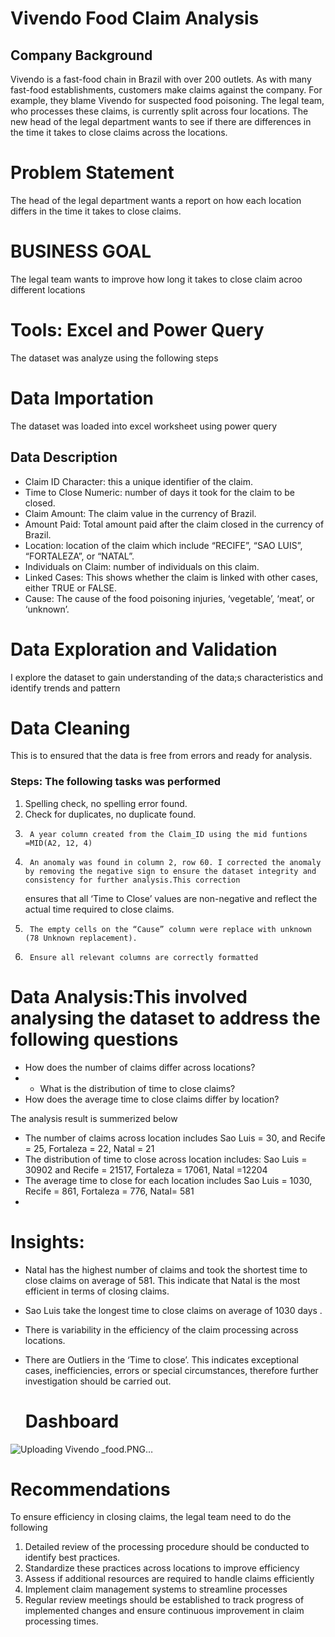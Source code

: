 # Vivendo Food Claim Analysis

## Company Background
Vivendo is a fast-food chain in Brazil with over 200 outlets. As with many fast-food establishments,
customers make claims against the company. For example, they blame Vivendo for suspected food
poisoning. The legal team, who processes these claims, is currently split across four locations. The new head of the
legal department wants to see if there are differences in the time it takes to close claims across the
locations.

# Problem Statement
The head of the legal department wants a report on how each location differs in the time it takes to close claims.

# BUSINESS GOAL
The legal team wants to improve how long it takes to close claim acroo different locations

# Tools: Excel and Power Query
The dataset was analyze using the following steps
# Data Importation
The dataset was loaded into excel worksheet using power query
## Data Description
- Claim ID Character: this a unique identifier of the claim.
- Time to Close Numeric: number of days it took for the claim to be closed.
- Claim Amount: The claim value in the currency of Brazil.
- Amount Paid: Total amount paid after the claim closed in the currency of Brazil.
- Location: location of the claim which include “RECIFE”, “SAO LUIS”, “FORTALEZA”, or “NATAL”.
- Individuals on Claim: number of individuals on this claim.
- Linked Cases: This shows whether the claim is linked with other cases, either TRUE or FALSE.
- Cause: The cause of the food poisoning injuries, ‘vegetable’, ‘meat’, or ‘unknown’.

# Data Exploration and Validation
I explore the dataset to gain understanding of the data;s characteristics and identify trends and pattern

# Data Cleaning
This is to ensured that the data is free from errors and ready for analysis.

### Steps: The following tasks was performed
1. Spelling check, no spelling error found.
2.  Check for duplicates, no duplicate found.
3.  	A year column created from the Claim_ID using the mid funtions  =MID(A2, 12, 4) 
5.  	An anomaly was found in column 2, row 60. I corrected the anomaly by removing the negative sign to ensure the dataset integrity and consistency for further analysis.This correction 
      ensures that all ‘Time to Close’ values are non-negative and reflect the actual time required to close claims.
6.  	The empty cells on the “Cause” column were replace with unknown (78 Unknown replacement).
7.  	Ensure all relevant columns are correctly formatted
   
# Data Analysis:This involved analysing the dataset to address the following questions
- How does the number of claims differ across locations?
- - What is the distribution of time to close claims?
- How does the average time to close claims differ by location?

 The analysis result is summerized below
-	The number of claims across location includes Sao Luis = 30, and Recife = 25,  Fortaleza = 22, Natal = 21
-	The distribution of time to close across location includes: Sao Luis = 30902 and Recife = 21517, Fortaleza = 17061, Natal =12204
-	The average time to close for each location includes Sao Luis = 1030, Recife = 861, Fortaleza = 776, Natal= 581
-	
# Insights:
- Natal has the highest number of claims and took the shortest time to close claims on average of 581. This indicate that Natal is the most efficient in terms of closing claims.
- Sao Luis take the longest time to close claims on average of 1030 days	.
- There is variability in the efficiency of the claim processing across locations.
- There are Outliers in the ‘Time to close’. This indicates exceptional cases, inefficiencies, errors or special circumstances, therefore further investigation should be carried out.

  # Dashboard
  

![Uploading Vivendo _food.PNG…]()

# Recommendations
To ensure efficiency in closing claims, the legal team need to do the following
1.	Detailed review of the processing procedure should be conducted to identify best practices.
2.	Standardize these practices across locations to improve efficiency
3.	Assess if additional resources are required to handle claims efficiently
4.	Implement claim management systems to streamline processes
5.	Regular review meetings should be established to track progress of implemented changes and ensure continuous improvement in claim processing times.




